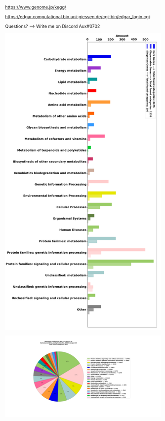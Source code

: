 https://www.genome.jp/kegg/

https://edgar.computational.bio.uni-giessen.de/cgi-bin/edgar_login.cgi

Questions? --> Write me on Discord Aux#0702

![alt text](https://github.com/AuxiliusM/CoGeMPA/blob/main/sample_pics/sample_figure_1.png)

![alt text](https://github.com/AuxiliusM/CoGeMPA/blob/main/sample_pics/sample_figure_2.png)
